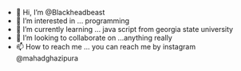 - 👋 Hi, I’m @Blackheadbeast
- 👀 I’m interested in ... programming  
- 🌱 I’m currently learning ... java script from georgia state university 
- 💞️ I’m looking to collaborate on ...anything really    
- 📫 How to reach me ... you can reach me by instagram @mahadghazipura

<!---
Blackheadbeast/Blackheadbeast is a ✨ special ✨ repository because its `README.md` (this file) appears on your GitHub profile.
You can click the Preview link to take a look at your changes.
--->
